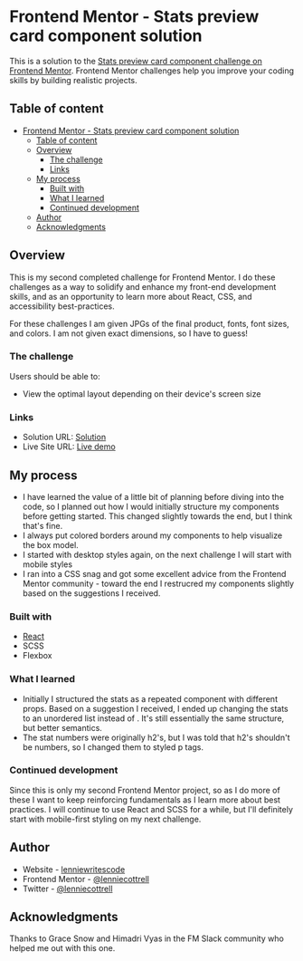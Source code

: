# Frontend Mentor - Stats preview card component solution

This is a solution to the [Stats preview card component challenge on Frontend Mentor](https://www.frontendmentor.io/challenges/stats-preview-card-component-8JqbgoU62). Frontend Mentor challenges help you improve your coding skills by building realistic projects. 

## Table of content
- [Frontend Mentor - Stats preview card component solution](#frontend-mentor---stats-preview-card-component-solution)
  - [Table of content](#table-of-content)
  - [Overview](#overview)
    - [The challenge](#the-challenge)
    - [Links](#links)
  - [My process](#my-process)
    - [Built with](#built-with)
    - [What I learned](#what-i-learned)
    - [Continued development](#continued-development)
  - [Author](#author)
  - [Acknowledgments](#acknowledgments)

## Overview
This is my second completed challenge for Frontend Mentor. I do these challenges as a way to solidify and enhance my front-end development skills, and as an opportunity to learn more about React, CSS, and accessibility best-practices.

For these challenges I am given JPGs of the final product, fonts, font sizes, and colors. I am not given exact dimensions, so I have to guess!
### The challenge

Users should be able to:

- View the optimal layout depending on their device's screen size

### Links

- Solution URL: [Solution](https://www.frontendmentor.io/solutions/stats-preview-components-with-react-EG23ZK5CZ)
- Live Site URL: [Live demo](https://lenniecottrell.github.io/FM-stats-preview-card/)

## My process
- I have learned the value of a little bit of planning before diving into the code, so I planned out how I would initially structure my components before getting started. This changed slightly towards the end, but I think that's fine.
- I always put colored borders around my components to help visualize the box model.
- I started with desktop styles again, on the next challenge I will start with mobile styles
- I ran into a CSS snag and got some excellent advice from the Frontend Mentor community - toward the end I restrucred my components slightly based on the suggestions I received.

### Built with

- [React](https://reactjs.org/)
- SCSS
- Flexbox
### What I learned
- Initially I structured the stats as a repeated component with different props. Based on a suggestion I received, I ended up changing the stats to an unordered list instead of . It's still essentially the same structure, but better semantics.
- The stat numbers were originally h2's, but I was told that h2's shouldn't be numbers, so I changed them to styled p tags.

### Continued development

Since this is only my second Frontend Mentor project, so as I do more of these I want to keep reinforcing fundamentals as I learn more about best practices. I will continue to use React and SCSS for a while, but I'll definitely start with mobile-first styling on my next challenge.

## Author

- Website - [lenniewritescode](https://www.lenniewritescode.com)
- Frontend Mentor - [@lenniecottrell](https://www.frontendmentor.io/profile/lenniecottrell)
- Twitter - [@lenniecottrell](https://www.twitter.com/lenniecottrell)

## Acknowledgments

Thanks to Grace Snow and Himadri Vyas in the FM Slack community who helped me out with this one.
